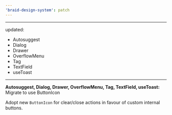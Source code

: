 ```yaml
---
'braid-design-system': patch
---
```


---
updated:
  - Autosuggest
  - Dialog
  - Drawer
  - OverflowMenu
  - Tag
  - TextField
  - useToast
---

**Autosuggest, Dialog, Drawer, OverflowMenu, Tag, TextField, useToast:** Migrate to use ButtonIcon

Adopt new `ButtonIcon` for clear/close actions in favour of custom internal buttons.
